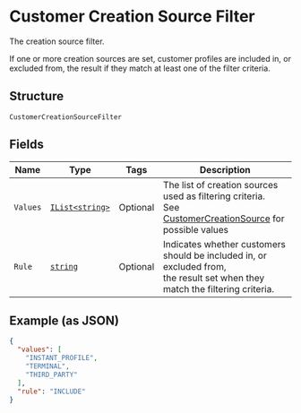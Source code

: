 
# Customer Creation Source Filter

The creation source filter.

If one or more creation sources are set, customer profiles are included in,
or excluded from, the result if they match at least one of the filter criteria.

## Structure

`CustomerCreationSourceFilter`

## Fields

| Name | Type | Tags | Description |
|  --- | --- | --- | --- |
| `Values` | [`IList<string>`](../../doc/models/customer-creation-source.md) | Optional | The list of creation sources used as filtering criteria.<br>See [CustomerCreationSource](#type-customercreationsource) for possible values |
| `Rule` | [`string`](../../doc/models/customer-inclusion-exclusion.md) | Optional | Indicates whether customers should be included in, or excluded from,<br>the result set when they match the filtering criteria. |

## Example (as JSON)

```json
{
  "values": [
    "INSTANT_PROFILE",
    "TERMINAL",
    "THIRD_PARTY"
  ],
  "rule": "INCLUDE"
}
```

